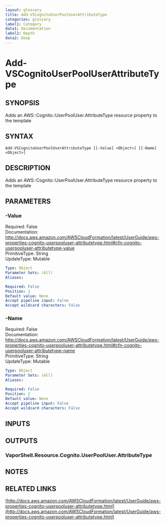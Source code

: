 ```yaml
---
layout: glossary
title: Add-VSCognitoUserPoolUserAttributeType
categories: glossary
label1: Category
data1: Documentation
label2: Depth
data2: Deep
---
```


# Add-VSCognitoUserPoolUserAttributeType

## SYNOPSIS
Adds an AWS::Cognito::UserPoolUser.AttributeType resource property to the template

## SYNTAX

```
Add-VSCognitoUserPoolUserAttributeType [[-Value] <Object>] [[-Name] <Object>]
```

## DESCRIPTION
Adds an AWS::Cognito::UserPoolUser.AttributeType resource property to the template

## PARAMETERS

### -Value
Required: False    
Documentation: http://docs.aws.amazon.com/AWSCloudFormation/latest/UserGuide/aws-properties-cognito-userpooluser-attributetype.html#cfn-cognito-userpooluser-attributetype-value    
PrimitiveType: String    
UpdateType: Mutable

```yaml
Type: Object
Parameter Sets: (All)
Aliases: 

Required: False
Position: 1
Default value: None
Accept pipeline input: False
Accept wildcard characters: False
```

### -Name
Required: False    
Documentation: http://docs.aws.amazon.com/AWSCloudFormation/latest/UserGuide/aws-properties-cognito-userpooluser-attributetype.html#cfn-cognito-userpooluser-attributetype-name    
PrimitiveType: String    
UpdateType: Mutable

```yaml
Type: Object
Parameter Sets: (All)
Aliases: 

Required: False
Position: 2
Default value: None
Accept pipeline input: False
Accept wildcard characters: False
```

## INPUTS

## OUTPUTS

### VaporShell.Resource.Cognito.UserPoolUser.AttributeType

## NOTES

## RELATED LINKS

[http://docs.aws.amazon.com/AWSCloudFormation/latest/UserGuide/aws-properties-cognito-userpooluser-attributetype.html](http://docs.aws.amazon.com/AWSCloudFormation/latest/UserGuide/aws-properties-cognito-userpooluser-attributetype.html)

